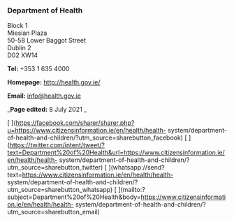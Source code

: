 ###  Department of Health

Block 1  
Miesian Plaza  
50-58 Lower Baggot Street  
Dublin 2  
D02 XW14

**Tel:** +353 1 635 4000

**Homepage:** [ http://health.gov.ie/ ](http://health.gov.ie/)

**Email:** [ info@health.gov.ie ](mailto:info@health.gov.ie)

_**Page edited:** 8 July 2021 _

[
](https://facebook.com/sharer/sharer.php?u=https://www.citizensinformation.ie/en/health/health-
system/department-of-health-and-children/?utm_source=sharebutton_facebook) [
](https://twitter.com/intent/tweet/?text=Department%20of%20Health&url=https://www.citizensinformation.ie/en/health/health-
system/department-of-health-and-children/?utm_source=sharebutton_twitter) [
](whatsapp://send?text=https://www.citizensinformation.ie/en/health/health-
system/department-of-health-and-children/?utm_source=sharebutton_whatsapp) [
](mailto:?subject=Department%20of%20Health&body=https://www.citizensinformation.ie/en/health/health-
system/department-of-health-and-children/?utm_source=sharebutton_email) [
](javascript:void\(0\))
